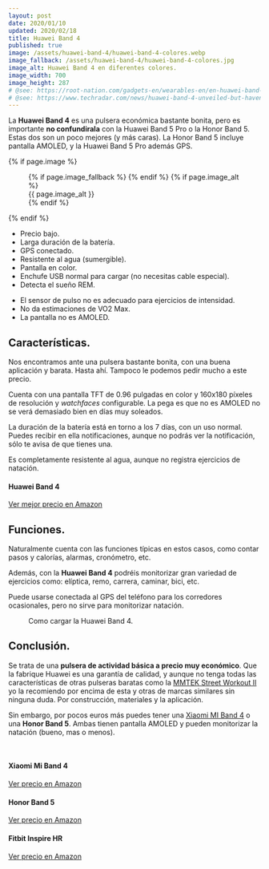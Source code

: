 ```yaml
---
layout: post
date: 2020/01/10
updated: 2020/02/18
title: Huawei Band 4
published: true
image: /assets/huawei-band-4/huawei-band-4-colores.webp
image_fallback: /assets/huawei-band-4/huawei-band-4-colores.jpg
image_alt: Huawei Band 4 en diferentes colores.
image_width: 700
image_height: 287
# @see: https://root-nation.com/gadgets-en/wearables-en/en-huawei-band-4-fitness-tracker-review/
# @see: https://www.techradar.com/news/huawei-band-4-unveiled-but-havent-we-seen-this-before
---
```


La **Huawei Band 4** es una pulsera económica bastante bonita, pero es importante
**no confundirala** con la Huawei Band 5 Pro o la Honor Band 5. Estas dos son un
poco mejores (y más caras). La  Honor Band 5 incluye pantalla AMOLED, y la 
Huawei Band 5 Pro además GPS.

{% if page.image %}
<figure markdown="0">
  <amp-img alt="{{ page.image_alt | default: page.title }}" layout="responsive"
           width="{{ page.image_width }}" height="{{ page.image_height }}" src="{{ page.image }}">
    {% if page.image_fallback %}
    <amp-img fallback alt="{{ page.img_alt | default: page.title }}" layout="responsive"
             width="{{ page.image_width }}" height="{{ page.image_height }}" src="{{ page.image_fallback }}">
    </amp-img>
    {% endif %}
  </amp-img>
  {% if page.image_alt %}
    <figcaption>
      {{ page.image_alt }}
    </figcaption>
  {% endif %}
  </figure>
{% endif %}


<div class="cuadro-comparar" markdown="0">
  <ul class="cuadro-comparar__ok">
    <li>Precio bajo.</li>
    <li>Larga duración de la batería.</li>
    <li>GPS conectado.</li>
    <li>Resistente al agua (sumergible).</li>
    <li>Pantalla en color.</li>
    <li>Enchufe USB normal para cargar (no necesitas cable especial).</li>
    <li>Detecta el sueño REM.</li>
  </ul>
  <ul class="cuadro-comparar__ko">
    <li>El sensor de pulso no es adecuado para ejercicios de intensidad.</li>
    <li>No da estimaciones de VO2 Max.</li>
    <li>La pantalla no es AMOLED.</li>
  </ul>
</div>

## Características.

Nos encontramos ante una pulsera bastante bonita, con una buena aplicación y barata.
Hasta ahí. Tampoco le podemos pedir mucho a este precio.

Cuenta con una pantalla TFT de 0.96 pulgadas en color y 160x180 píxeles de resolución y 
*watchfaces* configurable. La pega es que no es AMOLED no se verá demasiado bien en días muy soleados. 

La duración de la batería está en torno a los 7 días, con un uso normal. Puedes
recibir en ella notificaciones, aunque no podrás ver la notificación, sólo te avisa
de que tienes una.

Es completamente resistente al agua, aunque no registra ejercicios de natación. 


<div class="amz-row" markdown="0">
  <div></div>
  <div class="amz-row__img">
    <amp-img alt="Huawei Band 4" data-amp-auto-lightbox-disable
        width="100" height="120" layout="responsive"
        src="/assets/amz/huawei-band-4-xs.webp">
      <amp-img fallback alt="Huawei Band 4" data-amp-auto-lightbox-disable
        width="100" height="120" layout="responsive"
        src="/assets/amz/huawei-band-4-xs.jpg">
      </amp-img>
    </amp-img>
  </div>
  <div class="amz-row__btn ">
    <h4>Huawei Band 4</h4>
    <a class="btn" target="blank"
       href="https://amzn.to/2HMnXXL">
      Ver mejor precio en Amazon
    </a>
  </div>
  <div></div>
</div>


## Funciones.

Naturalmente cuenta con las funciones típicas en estos casos, como contar
pasos y calorías, alarmas, cronómetro, etc.

Además, con la **Huawei Band 4** podréis monitorizar gran variedad de ejercicios como:
elíptica, remo, carrera, caminar, bici, etc.

Puede usarse conectada al GPS del teléfono para los corredores ocasionales, pero
no sirve para monitorizar natación.

<figure markdown="0">
  <amp-img alt="Como cargar la Huawei Band 4." 
      width="700" height="287" layout="responsive"
      src="/assets/huawei-band-4/huawei-band-4-cargador.webp">
      <amp-img fallback alt="Como cargar la Huawei Band 4." 
          width="700" height="287" layout="responsive"
          src="/assets/huawei-band-4/huawei-band-4-cargador.jpg">
      </amp-img>
  </amp-img>
  <figcaption>
    Como cargar la Huawei Band 4.
  </figcaption>
</figure>


## Conclusión.

Se trata de una **pulsera de actividad básica a precio muy económico**. Que la fabrique
Huawei es una garantía de calidad, y aunque no tenga todas las características de otras
pulseras baratas como la [MMTEK Street Workout II](/mmtek-streek-workout-ii.html)
yo la recomiendo por encima de esta y otras de marcas similares sin ninguna duda. 
Por construcción, materiales y la aplicación.

Sin embargo, por pocos euros más puedes tener una [Xiaomi MI Band 4](/pulsera-xiaomi-mi-band-4.html)
o una **Honor Band 5**. Ambas tienen pantalla AMOLED y pueden monitorizar la natación (bueno, mas o menos).


<br>
<div class="amz_wrapper amz_wrapper--2cols" markdown="0">

  <div class="amz_cuadro">
    <h4 class="amz_cuadro__title">Xiaomi Mi Band 4</h4>
      <amp-img alt="Xiaomi Mi Band 4" 
          width="355" height="355" layout="responsive"
          src="/assets/amz/mi-band-4.webp">
        <amp-img fallback alt="Xiaomi Mi Band 4" 
          width="355" height="355" layout="responsive"
          src="/assets/amz/mi-band-4.jpg">
        </amp-img>
      </amp-img>
    <a class="btn amz_cuadro__btn" href="https://amzn.to/38NRsVk" target="_blank">
      Ver precio en Amazon
    </a>
  </div>

  <div class="amz_cuadro">
    <h4 class="amz_cuadro__title">Honor Band 5</h4>
      <amp-img alt="Honor Band 5" 
          width="355" height="355" layout="responsive"
          src="/assets/amz/honor-band-5.webp">
        <amp-img fallback alt="Honor Band 5" 
          width="355" height="355" layout="responsive"
          src="/assets/amz/honor-band-5.jpg">
        </amp-img>
      </amp-img>
    <a class="btn amz_cuadro__btn" target="_blank"
      href="https://amzn.to/38KlGbL">
      Ver precio en Amazon
    </a>
  </div>

  <div class="amz_cuadro">
    <h4 class="amz_cuadro__title">Fitbit Inspire HR</h4>
      <amp-img alt="Fitbit Inspire HR" 
          width="355" height="355" layout="responsive"
          src="/assets/amz/fitbit-inspire-hr.webp">
        <amp-img fallback alt="Fitbit Inspire HR" 
          width="355" height="355" layout="responsive"
          src="/assets/amz/fitbit-inspire-hr.jpg">
        </amp-img>
      </amp-img>
    <a class="btn amz_cuadro__btn" href="https://amzn.to/2tZd1CX" target="_blank">
      Ver precio en Amazon
    </a>
  </div>
  
</div>

<br>
<br>


